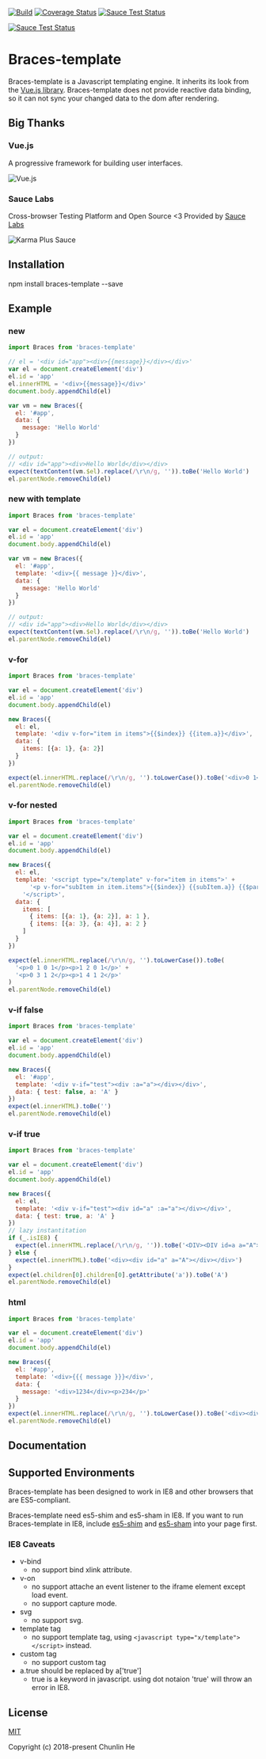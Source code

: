 [![Build](https://img.shields.io/travis/hcl1687/braces-template.svg)](https://travis-ci.org/hcl1687/braces-template)
[![Coverage Status](https://coveralls.io/repos/github/hcl1687/braces-template/badge.svg)](https://coveralls.io/github/hcl1687/braces-template)
[![Sauce Test Status](https://saucelabs.com/buildstatus/hcl1687)](https://saucelabs.com/u/hcl1687)

<p>
  <a href="https://saucelabs.com/u/hcl1687">
    <img src="https://saucelabs.com/browser-matrix/hcl1687.svg" alt="Sauce Test Status"/>
  </a>
</p>

# Braces-template

Braces-template is a Javascript templating engine. It inherits its look from the <a href='https://github.com/vuejs/vue'>Vue.js library</a>. Braces-template does not provide reactive data binding, so it can not sync your changed data to the dom after rendering.

## Big Thanks

### Vue.js

A progressive framework for building user interfaces.

![Vue.js](/img/vue.png)

### Sauce Labs

Cross-browser Testing Platform and Open Source <3 Provided by [Sauce Labs](https://saucelabs.com/)

![Karma Plus Sauce](/img/Sauce-Labs_Horiz_Red-Grey_RGB.png)

## Installation

npm install braces-template --save

## Example

### new
```javascript
import Braces from 'braces-template'

// el = '<div id="app"><div>{{message}}</div></div>'
var el = document.createElement('div')
el.id = 'app'
el.innerHTML = '<div>{{message}}</div>'
document.body.appendChild(el)

var vm = new Braces({
  el: '#app',
  data: {
    message: 'Hello World'
  }
})

// output:
// <div id="app"><div>Hello World</div></div>
expect(textContent(vm.$el).replace(/\r\n/g, '')).toBe('Hello World')
el.parentNode.removeChild(el)
```

### new with template
```javascript
import Braces from 'braces-template'

var el = document.createElement('div')
el.id = 'app'
document.body.appendChild(el)

var vm = new Braces({
  el: '#app',
  template: '<div>{{ message }}</div>',
  data: {
    message: 'Hello World'
  }
})

// output:
// <div id="app"><div>Hello World</div></div>
expect(textContent(vm.$el).replace(/\r\n/g, '')).toBe('Hello World')
el.parentNode.removeChild(el)
```

### v-for
```javascript
import Braces from 'braces-template'

var el = document.createElement('div')
el.id = 'app'
document.body.appendChild(el)

new Braces({
  el: el,
  template: '<div v-for="item in items">{{$index}} {{item.a}}</div>',
  data: {
    items: [{a: 1}, {a: 2}]
  }
})

expect(el.innerHTML.replace(/\r\n/g, '').toLowerCase()).toBe('<div>0 1</div><div>1 2</div>')
el.parentNode.removeChild(el)
```

### v-for nested
```javascript
import Braces from 'braces-template'

var el = document.createElement('div')
el.id = 'app'
document.body.appendChild(el)

new Braces({
  el: el,
  template: '<script type="x/template" v-for="item in items">' +
      '<p v-for="subItem in item.items">{{$index}} {{subItem.a}} {{$parent.$index}} {{item.a}}</p>' +
    '</script>',
  data: {
    items: [
      { items: [{a: 1}, {a: 2}], a: 1 },
      { items: [{a: 3}, {a: 4}], a: 2 }
    ]
  }
})

expect(el.innerHTML.replace(/\r\n/g, '').toLowerCase()).toBe(
  '<p>0 1 0 1</p><p>1 2 0 1</p>' +
  '<p>0 3 1 2</p><p>1 4 1 2</p>'
)
el.parentNode.removeChild(el)
```

### v-if false
```javascript
import Braces from 'braces-template'

var el = document.createElement('div')
el.id = 'app'
document.body.appendChild(el)

new Braces({
  el: '#app',
  template: '<div v-if="test"><div :a="a"></div></div>',
  data: { test: false, a: 'A' }
})
expect(el.innerHTML).toBe('')
el.parentNode.removeChild(el)
```

### v-if true
```javascript
import Braces from 'braces-template'

var el = document.createElement('div')
el.id = 'app'
document.body.appendChild(el)

new Braces({
  el: el,
  template: '<div v-if="test"><div id="a" :a="a"></div></div>',
  data: { test: true, a: 'A' }
})
// lazy instantitation
if (_.isIE8) {
  expect(el.innerHTML.replace(/\r\n/g, '')).toBe('<DIV><DIV id=a a="A"></DIV></DIV>')
} else {
  expect(el.innerHTML).toBe('<div><div id="a" a="A"></div></div>')
}
expect(el.children[0].children[0].getAttribute('a')).toBe('A')
el.parentNode.removeChild(el)
```

### html
```javascript
import Braces from 'braces-template'

var el = document.createElement('div')
el.id = 'app'
document.body.appendChild(el)

new Braces({
  el: '#app',
  template: '<div>{{{ message }}}</div>',
  data: {
    message: '<div>1234</div><p>234</p>'
  }
})
expect(el.innerHTML.replace(/\r\n/g, '').toLowerCase()).toBe('<div><div>1234</div><p>234</p></div>')
el.parentNode.removeChild(el)
```

## Documentation

## Supported Environments
Braces-template has been designed to work in IE8 and other browsers that are ES5-compliant.

Braces-template need es5-shim and es5-sham in IE8. If you want to run Braces-template in IE8, include <a href='https://github.com/es-shims/es5-shim/blob/master/es5-shim.js'>es5-shim</a> and <a href='https://github.com/es-shims/es5-shim/blob/master/es5-sham.js'>es5-sham</a> into your page first.

### IE8 Caveats
- v-bind 
    - no support bind xlink attribute.
- v-on
    - no support attache an event listener to the iframe element except load event.
    - no support capture mode.
- svg
    - no support svg.
- template tag
    - no support template tag, using `<javascript type="x/template"></script>` instead.
- custom tag
    - no support custom tag
- a.true should be replaced by a['true']
    - true is a keyword in javascript. using dot notaion 'true' will throw an error in IE8.

## License

[MIT](http://opensource.org/licenses/MIT)

Copyright (c) 2018-present Chunlin He